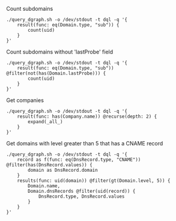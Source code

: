 Count subdomains
```
./query_dgraph.sh -o /dev/stdout -t dql -q '{
    result(func: eq(Domain.type, "sub")) {
        count(uid)
    }
}'
```

Count subdomains without 'lastProbe' field
```
./query_dgraph.sh -o /dev/stdout -t dql -q '{
    result(func: eq(Domain.type, "sub")) @filter(not(has(Domain.lastProbe))) {
        count(uid)
    }
}'
```

Get companies
```
./query_dgraph.sh -o /dev/stdout -t dql -q '{
    result(func: has(Company.name)) @recurse(depth: 2) {
        expand(_all_)
    }
}'
```

Get domains with level greater than 5 that has a CNAME record
```
./query_dgraph.sh -o /dev/stdout -t dql -q '{
    record as f(func: eq(DnsRecord.type, "CNAME")) @filter(has(DnsRecord.values)) {
        domain as DnsRecord.domain
    }
    results(func: uid(domain)) @filter(gt(Domain.level, 5)) {
        Domain.name,
        Domain.dnsRecords @filter(uid(record)) {
            DnsRecord.type, DnsRecord.values
        }
	}
}'
```
